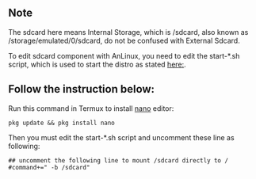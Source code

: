 ## Note

The sdcard here means Internal Storage, which is /sdcard, also known as /storage/emulated/0/sdcard, do not be confused with External Sdcard.

To edit sdcard component with AnLinux, you need to edit the start-*.sh script, which is used to start the distro as stated [here:](https://github.com/EXALAB/AnLinux-App/wiki/How-to-start-and-stop-the-distro). 

## Follow the instruction below:

Run this command in Termux to install [nano](https://www.nano-editor.org) editor:

`pkg update && pkg install nano`

Then you must edit the start-*.sh script and uncomment these line as following:

`## uncomment the following line to mount /sdcard directly to /`
`#command+=" -b /sdcard"`